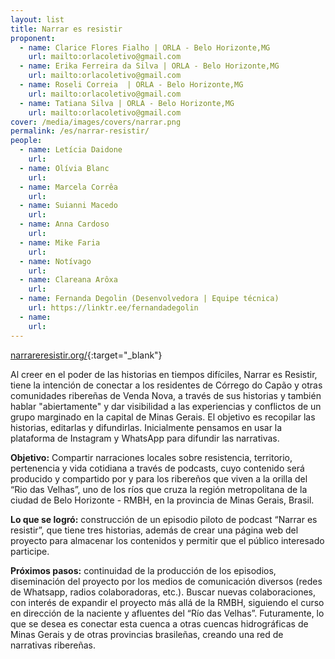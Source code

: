 ```yaml
---
layout: list
title: Narrar es resistir
proponent:
  - name: Clarice Flores Fialho | ORLA - Belo Horizonte,MG
    url: mailto:orlacoletivo@gmail.com
  - name: Erika Ferreira da Silva | ORLA - Belo Horizonte,MG
    url: mailto:orlacoletivo@gmail.com
  - name: Roseli Correia  | ORLA - Belo Horizonte,MG
    url: mailto:orlacoletivo@gmail.com
  - name: Tatiana Silva | ORLA - Belo Horizonte,MG
    url: mailto:orlacoletivo@gmail.com
cover: /media/images/covers/narrar.png
permalink: /es/narrar-resistir/
people:
  - name: Letícia Daidone
    url: 
  - name: Olívia Blanc
    url: 
  - name: Marcela Corrêa
    url: 
  - name: Suianni Macedo
    url: 
  - name: Anna Cardoso
    url: 
  - name: Mike Faria
    url: 
  - name: Notívago
    url: 
  - name: Clareana Arôxa
    url: 
  - name: Fernanda Degolin (Desenvolvedora | Equipe técnica)
    url: https://linktr.ee/fernandadegolin
  - name: 
    url: 
---
```

  
[narrareresistir.org/](http://narrareresistir.org/){:target="_blank"}
  
   
Al creer en el poder de las historias en tiempos difíciles, Narrar es Resistir, tiene la intención de conectar a los residentes de Córrego do Capão y otras comunidades ribereñas de Venda Nova, a través de sus historias y también hablar "abiertamente" y dar visibilidad a las experiencias y conflictos de un grupo marginado en la capital de Minas Gerais. El objetivo es recopilar las historias, editarlas y difundirlas. Inicialmente pensamos en usar la plataforma de Instagram y WhatsApp para difundir las narrativas.

  
**Objetivo:** Compartir narraciones locales sobre resistencia, territorio, pertenencia y vida cotidiana a través de podcasts, cuyo contenido será producido y compartido por y para los ribereños que viven a la orilla del “Rio das Velhas”, uno de los ríos que cruza la región metropolitana de la ciudad de Belo Horizonte - RMBH, en la provincia de Minas Gerais, Brasil.

**Lo que se logró:** construcción de un episodio piloto de podcast “Narrar es resistir”, que tiene tres historias, además de crear una página web del proyecto para almacenar los contenidos y permitir que el público interesado participe.
  
**Próximos pasos:** continuidad de la producción de los episodios, diseminación del proyecto por los medios de comunicación diversos (redes de Whatsapp, radios colaboradoras, etc.). Buscar nuevas colaboraciones, con interés de expandir el proyecto más allá de la RMBH, siguiendo el curso en dirección de la naciente y afluentes del “Río das Velhas”. Futuramente, lo que se desea es conectar esta cuenca a otras cuencas hidrográficas de Minas Gerais y de otras provincias brasileñas, creando una red de narrativas ribereñas.